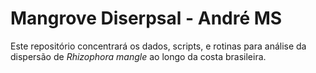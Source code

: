 # Mangrove Diserpsal - André MS
Este repositório concentrará os dados, scripts, e rotinas para análise da dispersão de <i> Rhizophora mangle </i> ao longo da costa brasileira. 
 
